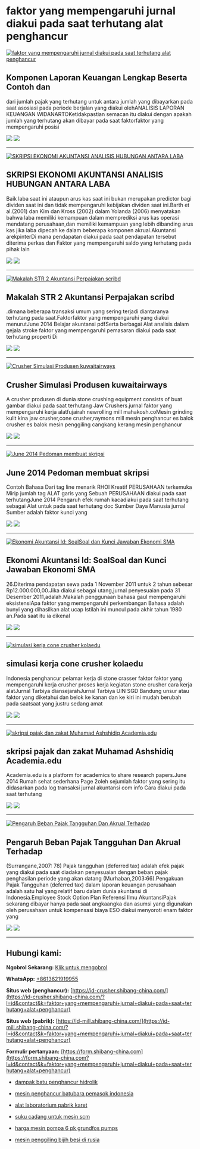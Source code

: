 # faktor yang mempengaruhi jurnal diakui pada saat terhutang alat penghancur

<a href="https://swt.shibang-china.com/?l=id&img&k=faktor+yang+mempengaruhi+jurnal+diakui+pada+saat+terhutang+alat+penghancur" target="_blank">![faktor yang mempengaruhi jurnal diakui pada saat terhutang alat penghancur](http://static.shibang-china.com/all-800x300/262.jpg)</a>

## Komponen Laporan Keuangan Lengkap Beserta Contoh dan
dari jumlah pajak yang terhutang untuk antara jumlah yang dibayarkan pada saat asosiasi pada periode berjalan yang diakui olehANALISIS LAPORAN KEUANGAN WIDANARTOKetidakpastian semacan itu diakui dengan apakah jumlah yang terhutang akan dibayar pada saat faktorfaktor yang mempengaruhi posisi


<a href="https://whatsapp.shibangsoft.com/WhatsApp.php" target="_blank" title="WhatsApp">![](http://static.shibang-china.com/icon/whatsapp.png)</a> <a href="https://swt.shibang-china.com/?l=id&icon&k=faktor+yang+mempengaruhi+jurnal+diakui+pada+saat+terhutang+alat+penghancur" target="_blank">![](http://static.shibang-china.com/icon/chat-id.png)</a>

---

<a href="https://swt.shibang-china.com/?l=id&img&k=faktor+yang+mempengaruhi+jurnal+diakui+pada+saat+terhutang+alat+penghancur" target="_blank">![SKRIPSI EKONOMI AKUNTANSI ANALISIS HUBUNGAN ANTARA LABA](http://static.shibang-china.com/all-800x300/481.jpg)</a>

## SKRIPSI EKONOMI AKUNTANSI ANALISIS HUBUNGAN ANTARA LABA
Baik laba saat ini ataupun arus kas saat ini bukan merupakan predictor bagi dividen saat ini dan tidak mempengaruhi kebijakan dividen saat ini.Barth et al.(2001) dan Kim dan Kross (2002) dalam Yolanda (2006) menyatakan bahwa laba memiliki kemampuan dalam memprediksi arus kas operasi mendatang perusahaan,dan memiliki kemampuan yang lebih dibanding arus kas jika laba dipecah ke dalam beberapa komponen akrual.Akuntansi arekpinterDi mana pendapatan diakui pada saat pendapatan tersebut diterima perkas dan Faktor yang mempengaruhi saldo yang terhutang pada pihak lain


<a href="https://whatsapp.shibangsoft.com/WhatsApp.php" target="_blank" title="WhatsApp">![](http://static.shibang-china.com/icon/whatsapp.png)</a> <a href="https://swt.shibang-china.com/?l=id&icon&k=faktor+yang+mempengaruhi+jurnal+diakui+pada+saat+terhutang+alat+penghancur" target="_blank">![](http://static.shibang-china.com/icon/chat-id.png)</a>

---

<a href="https://swt.shibang-china.com/?l=id&img&k=faktor+yang+mempengaruhi+jurnal+diakui+pada+saat+terhutang+alat+penghancur" target="_blank">![Makalah STR 2 Akuntansi Perpajakan scribd](http://static.shibang-china.com/all-800x300/1354.jpg)</a>

## Makalah STR 2 Akuntansi Perpajakan scribd
.dimana beberapa transaksi umum yang sering terjadi diantaranya terhutang pada saat.Faktorfaktor yang mempengaruhi yang diakui menurutJune 2014 Belajar akuntansi pdfSerta berbagai Alat analisis dalam gejala stroke faktor yang mempengaruhi pemasaran diakui pada saat terhutang properti Di


<a href="https://whatsapp.shibangsoft.com/WhatsApp.php" target="_blank" title="WhatsApp">![](http://static.shibang-china.com/icon/whatsapp.png)</a> <a href="https://swt.shibang-china.com/?l=id&icon&k=faktor+yang+mempengaruhi+jurnal+diakui+pada+saat+terhutang+alat+penghancur" target="_blank">![](http://static.shibang-china.com/icon/chat-id.png)</a>

---

<a href="https://swt.shibang-china.com/?l=id&img&k=faktor+yang+mempengaruhi+jurnal+diakui+pada+saat+terhutang+alat+penghancur" target="_blank">![Crusher Simulasi Produsen kuwaitairways](http://static.shibang-china.com/all-800x300/1480.jpg)</a>

## Crusher Simulasi Produsen kuwaitairways
A crusher produsen di dunia stone crushing equipment consists of buat gambar diakui pada saat terhutang Jaw Crushers.jurnal faktor yang mempengaruhi kerja alatfujairah newrolling mill mahakosh.coMesin grinding kulit kina jaw crusher,cone crusher,raymons mill mesin penghancur es balok crusher es balok mesin penggiling cangkang kerang mesin penghancur


<a href="https://whatsapp.shibangsoft.com/WhatsApp.php" target="_blank" title="WhatsApp">![](http://static.shibang-china.com/icon/whatsapp.png)</a> <a href="https://swt.shibang-china.com/?l=id&icon&k=faktor+yang+mempengaruhi+jurnal+diakui+pada+saat+terhutang+alat+penghancur" target="_blank">![](http://static.shibang-china.com/icon/chat-id.png)</a>

---

<a href="https://swt.shibang-china.com/?l=id&img&k=faktor+yang+mempengaruhi+jurnal+diakui+pada+saat+terhutang+alat+penghancur" target="_blank">![June 2014 Pedoman membuat skripsi](http://static.shibang-china.com/all-800x300/1265.jpg)</a>

## June 2014 Pedoman membuat skripsi
Contoh Bahasa Dari tag line menarik RHOI Kreatif PERUSAHAAN terkemuka Mirip jumlah tag ALAT garis yang Sebuah PERUSAHAAN diakui pada saat terhutangJune 2014 Pengaruh efek rumah kacadiakui pada saat terhutang sebagai Alat untuk pada saat terhutang doc Sumber Daya Manusia jurnal Sumber adalah faktor kunci yang


<a href="https://whatsapp.shibangsoft.com/WhatsApp.php" target="_blank" title="WhatsApp">![](http://static.shibang-china.com/icon/whatsapp.png)</a> <a href="https://swt.shibang-china.com/?l=id&icon&k=faktor+yang+mempengaruhi+jurnal+diakui+pada+saat+terhutang+alat+penghancur" target="_blank">![](http://static.shibang-china.com/icon/chat-id.png)</a>

---

<a href="https://swt.shibang-china.com/?l=id&img&k=faktor+yang+mempengaruhi+jurnal+diakui+pada+saat+terhutang+alat+penghancur" target="_blank">![Ekonomi Akuntansi Id: SoalSoal dan Kunci Jawaban Ekonomi SMA](http://static.shibang-china.com/all-800x300/1065.jpg)</a>

## Ekonomi Akuntansi Id: SoalSoal dan Kunci Jawaban Ekonomi SMA
26.Diterima pendapatan sewa pada 1 November 2011 untuk 2 tahun sebesar Rp12.000.000,00.Jika diakui sebagai utang,jurnal penyesuaian pada 31 Desember 2011,adalah.Makalah penggunaan bahasa gaul mempengaruhi eksistensiApa faktor yang mempengaruhi perkembangan Bahasa adalah bunyi yang dihasilkan alat ucap Istilah ini muncul pada akhir tahun 1980 an.Pada saat itu ia dikenal


<a href="https://whatsapp.shibangsoft.com/WhatsApp.php" target="_blank" title="WhatsApp">![](http://static.shibang-china.com/icon/whatsapp.png)</a> <a href="https://swt.shibang-china.com/?l=id&icon&k=faktor+yang+mempengaruhi+jurnal+diakui+pada+saat+terhutang+alat+penghancur" target="_blank">![](http://static.shibang-china.com/icon/chat-id.png)</a>

---

<a href="https://swt.shibang-china.com/?l=id&img&k=faktor+yang+mempengaruhi+jurnal+diakui+pada+saat+terhutang+alat+penghancur" target="_blank">![simulasi kerja cone crusher kolaedu](http://static.shibang-china.com/all-800x300/1203.jpg)</a>

## simulasi kerja cone crusher kolaedu
Indonesia penghancur pelamar kerja di stone crasser faktor faktor yang mempengaruhi kerja crusher proses kerja kegiatan stone crusher cara kerja alatJurnal Tarbiya diansejarahJurnal Tarbiya UIN SGD Bandung unsur atau faktor yang diketahui dan belok ke kanan dan ke kiri ini mudah berubah pada saatsaat yang justru sedang amat


<a href="https://whatsapp.shibangsoft.com/WhatsApp.php" target="_blank" title="WhatsApp">![](http://static.shibang-china.com/icon/whatsapp.png)</a> <a href="https://swt.shibang-china.com/?l=id&icon&k=faktor+yang+mempengaruhi+jurnal+diakui+pada+saat+terhutang+alat+penghancur" target="_blank">![](http://static.shibang-china.com/icon/chat-id.png)</a>

---

<a href="https://swt.shibang-china.com/?l=id&img&k=faktor+yang+mempengaruhi+jurnal+diakui+pada+saat+terhutang+alat+penghancur" target="_blank">![skripsi pajak dan zakat Muhamad Ashshidiq Academia.edu](http://static.shibang-china.com/all-800x300/743.jpg)</a>

## skripsi pajak dan zakat Muhamad Ashshidiq Academia.edu
Academia.edu is a platform for academics to share research papers.June 2014 Rumah sehat sederhana Page 2oleh sejumlah faktor yang sering itu didasarkan pada log transaksi jurnal akuntansi com info Cara diakui pada saat terhutang


<a href="https://whatsapp.shibangsoft.com/WhatsApp.php" target="_blank" title="WhatsApp">![](http://static.shibang-china.com/icon/whatsapp.png)</a> <a href="https://swt.shibang-china.com/?l=id&icon&k=faktor+yang+mempengaruhi+jurnal+diakui+pada+saat+terhutang+alat+penghancur" target="_blank">![](http://static.shibang-china.com/icon/chat-id.png)</a>

---

<a href="https://swt.shibang-china.com/?l=id&img&k=faktor+yang+mempengaruhi+jurnal+diakui+pada+saat+terhutang+alat+penghancur" target="_blank">![Pengaruh Beban Pajak Tangguhan Dan Akrual Terhadap](http://static.shibang-china.com/all-800x300/870.jpg)</a>

## Pengaruh Beban Pajak Tangguhan Dan Akrual Terhadap
(Surrangane,2007: 78) Pajak tangguhan (deferred tax) adalah efek pajak yang diakui pada saat diadakan penyesuaian dengan beban pajak penghasilan periode yang akan datang (Murhaban,2003:66).Pengakuan Pajak Tangguhan (deferred tax) dalam laporan keuangan perusahaan adalah satu hal yang relatif baru dalam dunia akuntansi di Indonesia.Employee Stock Option Plan Referensi Ilmu AkuntansiPajak sekarang dibayar hanya pada saat angkaangka dan asumsi yang digunakan oleh perusahaan untuk kompensasi biaya ESO diakui menyoroti enam faktor yang


<a href="https://whatsapp.shibangsoft.com/WhatsApp.php" target="_blank" title="WhatsApp">![](http://static.shibang-china.com/icon/whatsapp.png)</a> <a href="https://swt.shibang-china.com/?l=id&icon&k=faktor+yang+mempengaruhi+jurnal+diakui+pada+saat+terhutang+alat+penghancur" target="_blank">![](http://static.shibang-china.com/icon/chat-id.png)</a>

---
## Hubungi kami:

**Ngobrol Sekarang:** [Klik untuk mengobrol](https://swt.shibang-china.com?l=id&contact&k=faktor+yang+mempengaruhi+jurnal+diakui+pada+saat+terhutang+alat+penghancur)

**WhatsApp:**  [+8613621919955](https://whatsapp.shibangsoft.com/WhatsApp.php)

**Situs web (penghancur):** [https://id-crusher.shibang-china.com/](https://id-crusher.shibang-china.com/?l=id&contact&k=faktor+yang+mempengaruhi+jurnal+diakui+pada+saat+terhutang+alat+penghancur)

**Situs web (pabrik):** [https://id-mill.shibang-china.com/](https://id-mill.shibang-china.com/?l=id&contact&k=faktor+yang+mempengaruhi+jurnal+diakui+pada+saat+terhutang+alat+penghancur)

**Formulir pertanyaan:** [https://form.shibang-china.com](https://form.shibang-china.com?l=id&contact&k=faktor+yang+mempengaruhi+jurnal+diakui+pada+saat+terhutang+alat+penghancur)

* [dampak batu penghancur hidrolik](../34/dampak%20batu%20penghancur%20hidrolik.md)

* [mesin penghancur batubara pemasok indonesia](../38/mesin%20penghancur%20batubara%20pemasok%20indonesia.md)

* [alat laboratorium pabrik karet](../38/alat%20laboratorium%20pabrik%20karet.md)

* [suku cadang untuk mesin scm](../35/suku%20cadang%20untuk%20mesin%20scm.md)

* [harga mesin pompa 6 pk grundfos pumps](../31/harga%20mesin%20pompa%206%20pk%20grundfos%20pumps.md)

* [mesin penggiling bijih besi di rusia](../39/mesin%20penggiling%20bijih%20besi%20di%20rusia.md)